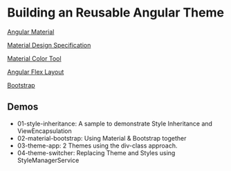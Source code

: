 # Building an Reusable Angular Theme

[Angular Material](https://material.angular.io/)

[Material Design Specification](https://material.io)

[Material Color Tool](https://material.io/tools/color/)

[Angular Flex Layout](https://github.com/angular/flex-layout/wiki)

[Bootstrap](https://getbootstrap.com/)

## Demos

- 01-style-inheritance: A sample to demonstrate Style Inheritance and ViewEncapsulation
- 02-material-bootstrap: Using Material & Bootstrap together
- 03-theme-app: 2 Themes using the div-class approach.
- 04-theme-switcher: Replacing Theme and Styles using StyleManagerService
